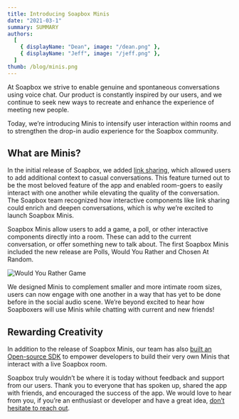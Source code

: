 ```yaml
---
title: Introducing Soapbox Minis
date: "2021-03-1"
summary: SUMMARY
authors:
  [
    { displayName: "Dean", image: "/dean.png" },
    { displayName: "Jeff", image: "/jeff.png" },
  ]
thumb: /blog/minis.png
---
```


At Soapbox we strive to enable genuine and spontaneous conversations using voice chat. Our product is constantly inspired by our users, and we continue to seek new ways to recreate and enhance the experience of meeting new people.

Today, we’re introducing Minis to intensify user interaction within rooms and to strengthen the drop-in audio experience for the Soapbox community.

## What are Minis?

In the initial release of Soapbox, we added [link sharing](/blog/drop-a-link), which allowed users to add additional context to casual conversations. This feature turned out to be the most beloved feature of the app and enabled room-goers to easily interact with one another while elevating the quality of the conversation. The Soapbox team recognized how interactive components like link sharing could enrich and deepen conversations, which is why we’re excited to launch Soapbox Minis.

Soapbox Minis allow users to add a game, a poll, or other interactive components directly into a room. These can add to the current conversation, or offer something new to talk about. The first Soapbox Minis included the new release are Polls, Would You Rather and Chosen At Random.

![Would You Rather Game](/blog/minis.png)

We designed Minis to complement smaller and more intimate room sizes, users can now engage with one another in a way that has yet to be done before in the social audio scene. We’re beyond excited to hear how Soapboxers will use Minis while chatting with current and new friends!

## Rewarding Creativity

In addition to the release of Soapbox Minis, our team has also [built an Open-source SDK](https://github.com/SoapboxSocial/minis.js) to empower developers to build their very own Minis that interact with a live Soapbox room.

Soapbox truly wouldn’t be where it is today without feedback and support from our users. Thank you to everyone that has spoken up, shared the app with friends, and encouraged the success of the app. We would love to hear from you, if you’re an enthusiast or developer and have a great idea, [don’t hesitate to reach out](mailto:support@soapbox.social).
